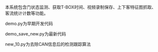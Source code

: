 本系统包含门状态监测、获取T-BOX时间、视频录制保存、上下客特征图抓取、客流统计计数等功能。

demo.py为早期开发代码

demo_save_new.py为最新代码

new_10.py为去除CAN信息后的检测跟踪算法
